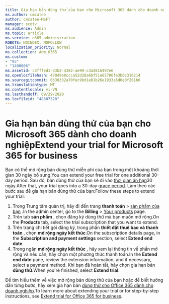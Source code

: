 ```yaml
---
title: Gia hạn bản dùng thử của bạn cho Microsoft 365 dành cho doanh nghiệp
ms.author: cmcatee
author: cmcatee-MSFT
manager: scotv
ms.audience: Admin
ms.topic: article
ms.service: o365-administration
ROBOTS: NOINDEX, NOFOLLOW
localization_priority: Normal
ms.collection: Adm_O365
ms.custom:
- "95"
- "1400006"
ms.assetid: c3fffed1-33b2-4382-ae99-c3a4816497e6
ms.openlocfilehash: 470d9e0ccca52d28a6bf51e65706fe3b0c316214
ms.sourcegitcommit: 0338332a70fec9bd1e81b26e1933a5d0e3f261b6
ms.translationtype: MT
ms.contentlocale: vi-VN
ms.lasthandoff: 09/29/2020
ms.locfileid: "48307328"
---
```

# <a name="extend-your-trial-for-microsoft-365-for-business"></a><span data-ttu-id="9f30a-102">Gia hạn bản dùng thử của bạn cho Microsoft 365 dành cho doanh nghiệp</span><span class="sxs-lookup"><span data-stu-id="9f30a-102">Extend your trial for Microsoft 365 for business</span></span>

<span data-ttu-id="9f30a-103">Bạn có thể mở rộng bản dùng thử miễn phí của bạn trong một khoảng thời gian 30 ngày bổ sung.</span><span class="sxs-lookup"><span data-stu-id="9f30a-103">You can extend your free trial for one additional 30-day period.</span></span> <span data-ttu-id="9f30a-104">Sau đó, bản dùng thử của bạn sẽ đi vào [thời gian ân hạn](https://docs.microsoft.com/alchemyinsights/grace-period-for-microsoft-365-free-trial)30 ngày.</span><span class="sxs-lookup"><span data-stu-id="9f30a-104">After that, your trial goes into a 30-day [grace period](https://docs.microsoft.com/alchemyinsights/grace-period-for-microsoft-365-free-trial).</span></span> <span data-ttu-id="9f30a-105">Làm theo các bước sau để gia hạn bản dùng thử của bạn:</span><span class="sxs-lookup"><span data-stu-id="9f30a-105">Follow these steps to extend your trial:</span></span>
  
1. <span data-ttu-id="9f30a-106">Trong Trung tâm quản trị, hãy đi đến trang **thanh toán** \> [sản phẩm của bạn](https://go.microsoft.com/fwlink/p/?linkid=842054) .</span><span class="sxs-lookup"><span data-stu-id="9f30a-106">In the admin center, go to the **Billing** \> [Your products](https://go.microsoft.com/fwlink/p/?linkid=842054) page.</span></span>
2. <span data-ttu-id="9f30a-107">Trên tab **sản phẩm** , chọn đăng ký dùng thử mà bạn muốn mở rộng.</span><span class="sxs-lookup"><span data-stu-id="9f30a-107">On the **Products** tab, select the trial subscription that you want to extend.</span></span>
3. <span data-ttu-id="9f30a-108">Trên trang chi tiết gói đăng ký, trong phần **thiết đặt thuê bao và thanh toán** , chọn **mở rộng ngày kết thúc**.</span><span class="sxs-lookup"><span data-stu-id="9f30a-108">On the subscription details page, in the **Subscription and payment settings** section, select **Extend end date**.</span></span>
4. <span data-ttu-id="9f30a-109">Trong ngăn **mở rộng ngày kết thúc** , hãy xem lại thông tin về phần mở rộng và nếu cần, hãy chọn một phương thức thanh toán.</span><span class="sxs-lookup"><span data-stu-id="9f30a-109">In the **Extend end date** pane, review the extension information, and if necessary, select a payment method.</span></span> <span data-ttu-id="9f30a-110">Khi bạn đã hoàn tất, hãy chọn gia hạn bản **dùng thử**.</span><span class="sxs-lookup"><span data-stu-id="9f30a-110">When you're finished, select **Extend trial**.</span></span>

<span data-ttu-id="9f30a-111">Để tìm hiểu thêm về việc mở rộng bản dùng thử của bạn hoặc để biết hướng dẫn từng bước, hãy xem gia hạn bản [dùng thử cho Office 365 dành cho doanh nghiệp](https://docs.microsoft.com/microsoft-365/commerce/extend-your-trial).</span><span class="sxs-lookup"><span data-stu-id="9f30a-111">To learn more about extending your trial or for step-by-step instructions, see [Extend trial for Office 365 for business](https://docs.microsoft.com/microsoft-365/commerce/extend-your-trial).</span></span>